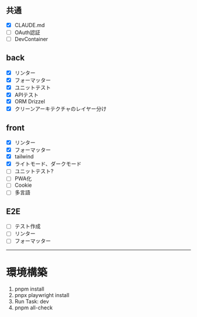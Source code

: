 ## 共通
- [x] CLAUDE.md
- [ ] OAuth認証
- [ ] DevContainer

## back
- [x] リンター
- [x] フォーマッター
- [x] ユニットテスト
- [x] APIテスト
- [x] ORM Drizzel
- [x] クリーンアーキテクチャのレイヤー分け

## front
- [x] リンター
- [x] フォーマッター
- [x] tailwind
- [x] ライトモード、ダークモード
- [ ] ユニットテスト?
- [ ] PWA化
- [ ] Cookie
- [ ] 多言語

## E2E
- [ ] テスト作成
- [ ] リンター
- [ ] フォーマッター

--- 
# 環境構築
1. pnpm install
2. pnpx playwright install
3. Run Task: dev
4. pnpm all-check